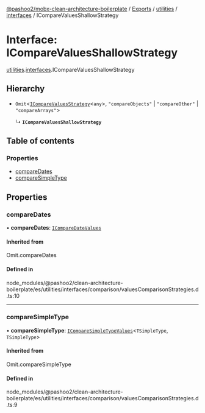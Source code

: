 [@pashoo2/mobx-clean-architecture-boilerplate](../README.md) / [Exports](../modules.md) / [utilities](../modules/utilities.md) / [interfaces](../modules/utilities.interfaces.md) / ICompareValuesShallowStrategy

# Interface: ICompareValuesShallowStrategy

[utilities](../modules/utilities.md).[interfaces](../modules/utilities.interfaces.md).ICompareValuesShallowStrategy

## Hierarchy

- `Omit`<[`ICompareValuesStrategy`](utilities.interfaces.icomparevaluesstrategy.md)<`any`\>, ``"compareObjects"`` \| ``"compareOther"`` \| ``"compareArrays"``\>

  ↳ **`ICompareValuesShallowStrategy`**

## Table of contents

### Properties

- [compareDates](utilities.interfaces.icomparevaluesshallowstrategy.md#comparedates)
- [compareSimpleType](utilities.interfaces.icomparevaluesshallowstrategy.md#comparesimpletype)

## Properties

### compareDates

• **compareDates**: [`ICompareDateValues`](utilities.interfaces.icomparedatevalues.md)

#### Inherited from

Omit.compareDates

#### Defined in

node_modules/@pashoo2/clean-architecture-boilerplate/es/utilities/interfaces/comparison/valuesComparisonStrategies.d.ts:10

___

### compareSimpleType

• **compareSimpleType**: [`ICompareSimpleTypeValues`](utilities.interfaces.icomparesimpletypevalues.md)<`TSimpleType`, `TSimpleType`\>

#### Inherited from

Omit.compareSimpleType

#### Defined in

node_modules/@pashoo2/clean-architecture-boilerplate/es/utilities/interfaces/comparison/valuesComparisonStrategies.d.ts:9
